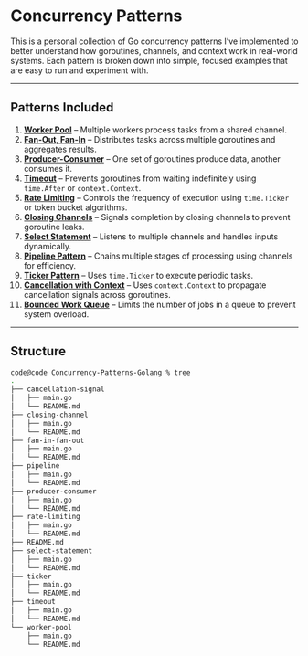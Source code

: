 # Concurrency Patterns

This is a personal collection of Go concurrency patterns I’ve implemented to better understand how goroutines, channels, and context work in real-world systems. Each pattern is broken down into simple, focused examples that are easy to run and experiment with.

---

## Patterns Included


1. **[Worker Pool](worker-pool/README.md)** – Multiple workers process tasks from a shared channel.  
2. **[Fan-Out, Fan-In](fan-in-fan-out/README.md)** – Distributes tasks across multiple goroutines and aggregates results.  
3. **[Producer-Consumer](producer-consumer/README.md)** – One set of goroutines produce data, another consumes it.  
4. **[Timeout](timeout/README.md)** – Prevents goroutines from waiting indefinitely using `time.After` or `context.Context`.  
5. **[Rate Limiting](rate-limiting/README.md)** – Controls the frequency of execution using `time.Ticker` or token bucket algorithms.  
6. **[Closing Channels](closing-channel/README.md)** – Signals completion by closing channels to prevent goroutine leaks.  
7. **[Select Statement](select-statement/README.md)** – Listens to multiple channels and handles inputs dynamically.  
8. **[Pipeline Pattern](pipeline/README.md)** – Chains multiple stages of processing using channels for efficiency.  
9. **[Ticker Pattern](ticker/README.md)** – Uses `time.Ticker` to execute periodic tasks.  
10. **[Cancellation with Context](cancellation-signal/README.md)** – Uses `context.Context` to propagate cancellation signals across goroutines.  
11. **[Bounded Work Queue](bounding-queue/readme.md)** – Limits the number of jobs in a queue to prevent system overload.               

---

## Structure

```bash
code@code Concurrency-Patterns-Golang % tree
.
├── cancellation-signal
│   ├── main.go
│   └── README.md
├── closing-channel
│   ├── main.go
│   └── README.md
├── fan-in-fan-out
│   ├── main.go
│   └── README.md
├── pipeline
│   ├── main.go
│   └── README.md
├── producer-consumer
│   ├── main.go
│   └── README.md
├── rate-limiting
│   ├── main.go
│   └── README.md
├── README.md
├── select-statement
│   ├── main.go
│   └── README.md
├── ticker
│   ├── main.go
│   └── README.md
├── timeout
│   ├── main.go
│   └── README.md
└── worker-pool
    ├── main.go
    └── README.md
```
